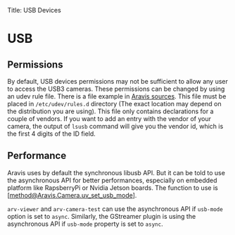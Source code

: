 Title: USB Devices

# USB

## Permissions

By default, USB devices permissions may not be sufficient to allow any user to
access the USB3 cameras. These permissions can be changed by using an udev rule
file. There is a file example in [Aravis
sources](https://github.com/AravisProject/aravis/blob/main/src/aravis.rules).
This file must be placed in `/etc/udev/rules.d` directory (The exact location
may depend on the distribution you are using). This file only contains
declarations for a couple of vendors. If you want to add an entry with the
vendor of your camera, the output of `lsusb` command will give you the vendor
id, which is the first 4 digits of the ID field.

## Performance

Aravis uses by default the synchronous libusb API. But it can be told to use the
asynchronous API for better performances, especially on embedded platform like
RapsberryPi or Nvidia Jetson boards. The function to use is
[method@Aravis.Camera.uv_set_usb_mode].

`arv-viewer` and `arv-camera-test` can use the asynchronous API if `usb-mode`
option is set to `async`. Similarly, the GStreamer plugin is using the
asynchronous API if `usb-mode` property is set to `async`.
